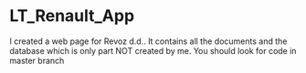 # LT_Renault_App
I created a web page for Revoz d.d.. It contains all the documents and the database which is only part NOT created by me.
You should look for code in master branch
